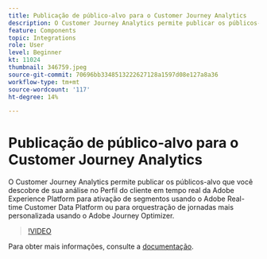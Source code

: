 ```yaml
---
title: Publicação de público-alvo para o Customer Journey Analytics
description: O Customer Journey Analytics permite publicar os públicos-alvo que você descobre de sua análise no Perfil do cliente em tempo real da Adobe Experience Platform para ativação de segmentos usando o Adobe Real-time Customer Data Platform ou para orquestração de jornadas mais personalizada usando o Adobe Journey Optimizer. (Deve ter entre 60 e 160 caracteres, mas tem 297 caracteres)
feature: Components
topic: Integrations
role: User
level: Beginner
kt: 11024
thumbnail: 346759.jpeg
source-git-commit: 70696bb3348513222627128a1597d08e127a8a36
workflow-type: tm+mt
source-wordcount: '117'
ht-degree: 14%

---
```



# Publicação de público-alvo para o Customer Journey Analytics

O Customer Journey Analytics permite publicar os públicos-alvo que você descobre de sua análise no Perfil do cliente em tempo real da Adobe Experience Platform para ativação de segmentos usando o Adobe Real-time Customer Data Platform ou para orquestração de jornadas mais personalizada usando o Adobe Journey Optimizer.

>[!VIDEO](https://video.tv.adobe.com/v/346759/?quality=12&learn=on)

Para obter mais informações, consulte a [documentação](https://experienceleague.adobe.com/docs/analytics-platform/using/cja-components/audiences/audiences-overview.html?lang=pt-BR).
